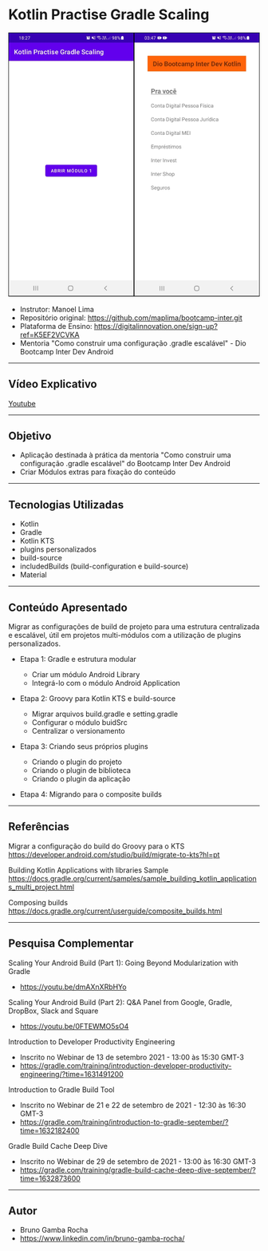 # Kotlin Practise Gradle Scaling

<img src="screenshot.png"/>

- Instrutor: Manoel Lima
- Repositório original: https://github.com/maplima/bootcamp-inter.git
- Plataforma de Ensino: https://digitalinnovation.one/sign-up?ref=K5EF2VCVKA
- Mentoria "Como construir uma configuração .gradle escalável" - Dio Bootcamp Inter Dev Android

	
<hr>

## Vídeo Explicativo

  [Youtube](https://youtu.be/hW9a-c6nD2o)


<hr>

##  Objetivo

- Aplicação destinada à prática da mentoria "Como construir uma configuração .gradle escalável" do Bootcamp Inter Dev Android
- Criar Módulos extras para fixação do conteúdo


<hr>

## Tecnologias Utilizadas

- Kotlin
- Gradle
- Kotlin KTS
- plugins personalizados
- build-source
- includedBuilds (build-configuration e build-source)
- Material

		
<hr>

## Conteúdo Apresentado
Migrar as configurações de build de projeto para uma estrutura centralizada e escalável, útil em projetos multi-módulos com a utilização de plugins personalizados.

- Etapa 1: Gradle e estrutura modular
    - Criar um módulo Android Library
    - Integrá-lo com o módulo Android Application

- Etapa 2: Groovy para Kotlin KTS e build-source
    - Migrar arquivos build.gradle e setting.gradle
    - Configurar o módulo buidSrc
    - Centralizar o versionamento

- Etapa 3: Criando seus próprios plugins
    - Criando o plugin do projeto
    - Criando o plugin de biblioteca
    - Criando o plugin da aplicação

- Etapa 4: Migrando para o composite builds


<hr>

## Referências
Migrar a configuração do build do Groovy para o KTS
https://developer.android.com/studio/build/migrate-to-kts?hl=pt

Building Kotlin Applications with libraries Sample
https://docs.gradle.org/current/samples/sample_building_kotlin_applications_multi_project.html

Composing builds
https://docs.gradle.org/current/userguide/composite_builds.html


<hr>

## Pesquisa Complementar
Scaling Your Android Build (Part 1): Going Beyond Modularization with Gradle
- https://youtu.be/dmAXnXRbHYo

Scaling Your Android Build (Part 2): Q&A Panel from Google, Gradle, DropBox, Slack and Square
- https://youtu.be/0FTEWMO5sO4

Introduction to Developer Productivity Engineering
- Inscrito no Webinar de 13 de setembro 2021 - 13:00 às 15:30 GMT-3
- https://gradle.com/training/introduction-developer-productivity-engineering/?time=1631491200

Introduction to Gradle Build Tool
- Inscrito no Webinar de 21 e 22 de setembro de 2021 - 12:30 às 16:30 GMT-3
- https://gradle.com/training/introduction-to-gradle-september/?time=1632182400

Gradle Build Cache Deep Dive
- Inscrito no Webinar de 29 de setembro de 2021 - 13:00 às 16:30 GMT-3
- https://gradle.com/training/gradle-build-cache-deep-dive-september/?time=1632873600


<hr>

## Autor

- Bruno Gamba Rocha
- https://www.linkedin.com/in/bruno-gamba-rocha/